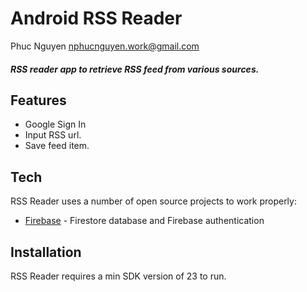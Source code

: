 # Android RSS Reader
Phuc Nguyen
nphucnguyen.work@gmail.com

##### _RSS reader app to retrieve RSS feed from various sources._

## Features

- Google Sign In
- Input RSS url.
- Save feed item.

## Tech

RSS Reader uses a number of open source projects to work properly:

- [Firebase] - Firestore database and Firebase authentication

## Installation

RSS Reader requires a min SDK version of 23 to run.

[//]: #

   [Firebase]: <https://firebase.google.com/>